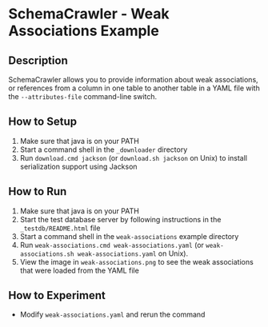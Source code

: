 # SchemaCrawler - Weak Associations Example

## Description
SchemaCrawler allows you to provide information about weak associations, or references from 
a column in one table to another table in a YAML file 
with the `--attributes-file` command-line switch.

## How to Setup
1. Make sure that java is on your PATH
2. Start a command shell in the `_downloader` directory 
3. Run `download.cmd jackson` (or `download.sh jackson` on Unix) to
   install serialization support using Jackson

## How to Run
1. Make sure that java is on your PATH
2. Start the test database server by following instructions in the `_testdb/README.html` file
3. Start a command shell in the `weak-associations` example directory 
4. Run `weak-associations.cmd weak-associations.yaml` (or `weak-associations.sh weak-associations.yaml` on Unix). 
5. View the image in `weak-associations.png` to see the weak associations that were loaded from the YAML file

## How to Experiment
- Modify `weak-associations.yaml` and rerun the command
